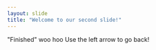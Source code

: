 ```yaml
---
layout: slide
title: "Welcome to our second slide!"
---
```

"Finished" woo hoo
Use the left arrow to go back!
